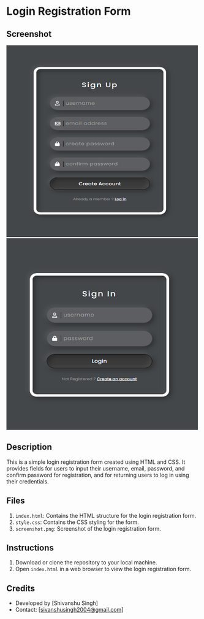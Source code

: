 # Login Registration Form

## Screenshot
<img src="screenshot01.png" alt="Login Registration Form Screenshot" width="500" height="500">
<img src="screenshot02.png" alt="Login Registration Form Screenshot" width="500" height="500">

## Description

This is a simple login registration form created using HTML and CSS. It provides fields for users to input their username, email, password, and confirm password for registration, and for returning users to log in using their credentials.

## Files

1. `index.html`: Contains the HTML structure for the login registration form.
2. `style.css`: Contains the CSS styling for the form.
3. `screenshot.png`: Screenshot of the login registration form.

## Instructions

1. Download or clone the repository to your local machine.
2. Open `index.html` in a web browser to view the login registration form.

## Credits

- Developed by [Shivanshu Singh]
- Contact: [sivanshusingh2004@gmail.com]

